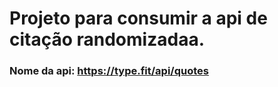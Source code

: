 # Projeto para consumir a api de citação randomizadaa.

### Nome da api: https://type.fit/api/quotes